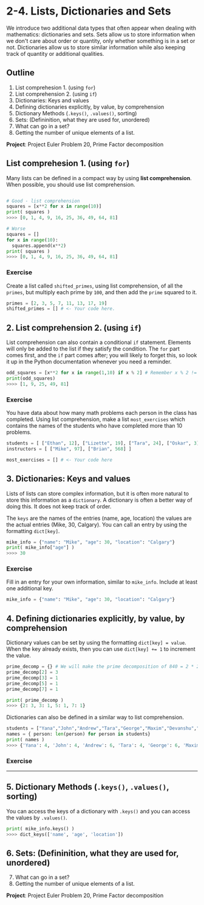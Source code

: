 # 2-4.  Lists, Dictionaries and Sets

We introduce two additional data types that often appear when dealing with mathematics: dictionaries and sets. Sets allow us to store information when we don't care about order or quantity, only whether something is in a set or not. Dictionaries allow us to store similar information while also keeping track of quantity or additional qualities.

## Outline

1. List comprehesion 1. (using `for`)
2. List comprehension 2. (using `if`)
3. Dictionaries: Keys and values
4. Defining dictionaries explicitly, by value, by comprehension
5. Dictionary Methods (`.keys()`, `.values()`, sorting)
6. Sets: (Defininition, what they are used for, unordered)
7. What can go in a set?
8. Getting the number of unique elements of a list.

**Project**: Project Euler Problem 20, Prime Factor decomposition

## List comprehesion 1. (using `for`)

Many lists can be defined in a compact way by using **list comprehension**. When possible, you should use list comprehension.

```python

# Good - list comprehension
squares = [x**2 for x in range(10)]
print( squares )
>>>> [0, 1, 4, 9, 16, 25, 36, 49, 64, 81]

# Worse
squares = []
for x in range(10):
  squares.append(x**2)
print( squares )
>>>> [0, 1, 4, 9, 16, 25, 36, 49, 64, 81]
```

### Exercise

Create a list called `shifted_primes`, using list comprehension, of all the `primes`, but multiply each prime by `100`, and then add the `prime` squared to it.

```python
primes = [2, 3, 5, 7, 11, 13, 17, 19]
shifted_primes = [] # <- Your code here. 
```

## 2. List comprehension 2. (using `if`)

List comprehension can also contain a conditional `if` statement. Elements will only be added to the list if they satisfy the condition. The `for` part comes first, and the `if` part comes after; you will likely to forget this, so look it up in the Python documentation whenever you need a reminder. 

```python
odd_squares = [x**2 for x in range(1,10) if x % 2] # Remember x % 2 != 0 when x is odd
print(odd_squares)
>>>> [1, 9, 25, 49, 81]
```

### Exercise

You have data about how many math problems each person in the class has completed. Using list comprehension, make a list `most_exercises` which contains the names of the students who have completed more than 10 problems.

```python
students = [ ["Ethan", 12], ["Lizette", 19], ["Tara", 24], ["Oskar", 3] ]
instructors = [ ["Mike", 97], ["Brian", 568] ]

most_exercises = [] # <- Your code here
```

## 3. Dictionaries: Keys and values

Lists of lists can store complex information, but it is often more natural to store this information as a `dictionary`. A dictionary is often a better way of doing this. It does not keep track of order.

The `keys` are the names of the entries (name, age, location) the values are the actual entries (Mike, 30, Calgary). You can call an entry by using the formatting `dict[key]`.

```python
mike_info = {"name": "Mike", "age": 30, "location": "Calgary"}
print( mike_info["age"] )
>>>> 30
```

### Exercise

Fill in an entry for your own information, similar to `mike_info`. Include at least one additional key.

```python
mike_info = {"name": "Mike", "age": 30, "location": "Calgary"}
```

## 4. Defining dictionaries explicitly, by value, by comprehension

Dictionary values can be set by using the formatting `dict[key] = value`. When the key already exists, then you can use `dict[key] += 1` to increment the value.

```python
prime_decomp = {} # We will make the prime decomposition of 840 = 2 * 2 * 2 * 3 * 5 * 7. 
prime_decomp[2] = 3
prime_decomp[3] = 1
prime_decomp[5] = 1
prime_decomp[7] = 1

print( prime_decomp )
>>>> {2: 3, 3: 1, 5: 1, 7: 1}
```

Dictionaries can also be defined in a similar way to list comprehension.

```python
students = ["Yana","John","Andrew","Tara","George","Maxim","Devanshu","Max","Vishnu","Adrien","Audrey","Sophia","Joy","Lizette","Oskar","Will","Ethan"]
names = { person: len(person) for person in students}
print( names )
>>>> {'Yana': 4, 'John': 4, 'Andrew': 6, 'Tara': 4, 'George': 6, 'Maxim': 5, 'Devanshu': 8, 'Max': 3, 'Vishnu': 6, 'Adrien': 6, 'Audrey': 6, 'Sophia': 6, 'Joy': 3, 'Lizette': 7, 'Oskar': 5, 'Will': 4, 'Ethan': 5}
```

### Exercise

-----

## 5. Dictionary Methods (`.keys()`, `.values()`, sorting)

You can access the keys of a dictionary with `.keys()` and you can access the values by `.values()`.

```python
print( mike_info.keys() )
>>>> dict_keys(['name', 'age', 'location'])
```


## 6. Sets: (Defininition, what they are used for, unordered)
7. What can go in a set?
8. Getting the number of unique elements of a list.

**Project**: Project Euler Problem 20, Prime Factor decomposition
